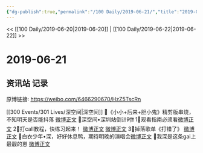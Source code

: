 ```yaml
---
{"dg-publish":true,"permalink":"/100 Daily/2019-06-21/","title":"2019-06-21","created":"2023-03-26T22:00:55.805+08:00","updated":"2023-03-26T22:01:49.792+08:00"}
---
```



<< [[100 Daily/2019-06-20\|2019-06-20]] | [[100 Daily/2019-06-22\|2019-06-22]] >>

# 2019-06-21

## 资讯站 记录

原博链接: https://weibo.com/6466290670/HzZ5TscRn

[[300 Events/301 Lives/深空间\|深空间]]
🌻《小小+后来+胆小鬼》精剪版串烧，不知明天是否能抖落
[微博正文](https://m.weibo.cn/6466290670/4385529535254736)
🌻深空间•深圳站倒计时❗️
1⃣️观看指南必须看[微博正文](https://m.weibo.cn/6466290670/4385636947561338)
2⃣️打call教程，快练习起来！
[微博正文](https://m.weibo.cn/6466290670/4385552113570511)
[微博正文](https://m.weibo.cn/6466290670/4385598120569915)
3⃣️掉落歌单《打错了》
[微博正文](https://m.weibo.cn/6466290670/4385712717681768)
🌻白衣少年•深，好好休息鸭，期待明晚的演唱会[微博正文](https://m.weibo.cn/6466290670/4385723421174665)
🌻我深是这条gai上最靓的崽
[微博正文](https://m.weibo.cn/6466290670/4385739200581411)
